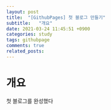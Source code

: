 ```yaml
---
layout: post
title:  "[GithubPages] 첫 블로그 만들기"
subtitle:   "개요"
date: 2021-03-24 11:45:51 +0900
categories: study
tags: githubpage
comments: true
related_posts:
---
```


# 개요
첫 블로그를 완성했다 

